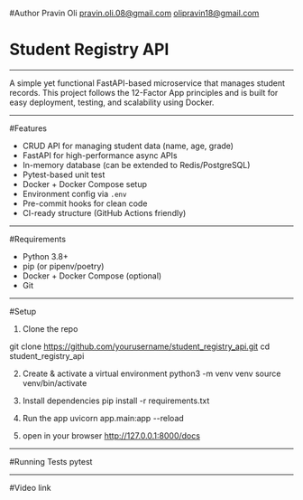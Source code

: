 #Author
Pravin Oli
pravin.oli.08@gmail.com
olipravin18@gmail.com

# Student Registry API
---
A simple yet functional FastAPI-based microservice that manages student records. This project follows the 12-Factor App principles and is built for easy deployment, testing, and scalability using Docker.

---

#Features

- CRUD API for managing student data (name, age, grade)
- FastAPI for high-performance async APIs
- In-memory database (can be extended to Redis/PostgreSQL)
- Pytest-based unit test
- Docker + Docker Compose setup
- Environment config via `.env`
- Pre-commit hooks for clean code
- CI-ready structure (GitHub Actions friendly)

---

#Requirements

- Python 3.8+
- pip (or pipenv/poetry)
- Docker + Docker Compose (optional)
- Git

---

#Setup

1. Clone the repo

git clone https://github.com/yourusername/student_registry_api.git
cd student_registry_api

2. Create & activate a virtual environment
python3 -m venv venv
source venv/bin/activate

3. Install dependencies
pip install -r requirements.txt

4. Run the app
uvicorn app.main:app --reload

5. open in your browser
http://127.0.0.1:8000/docs

---
#Running Tests
pytest

---
#Video link




